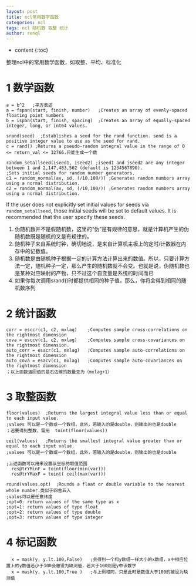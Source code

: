 ```yaml
---
layout: post
title: ncl常用数学函数
categories: ncl
tags: ncl 随机数 取整 统计
author: renql
---
```


* content
{:toc}

整理ncl中的常用数学函数，如取整、平均、标准化




# 1 数学函数
```
a = b^2   ;平方表述
a = fspan(start, finish, number)   ;Creates an array of evenly-spaced floating point numbers
b = ispan(start, finish, spacing)  ;Creates an array of equally-spaced integer, long, or int64 values.

srand(seed)  ;Establishes a seed for the rand function. send is a positive integer value to use as the seed for rand.
c = rand() ;Returns a pseudo-random integral value in the range of 0 <= return_val <= 32766.只能生成一个数

random_setallseed(iseed1, iseed2) ;iseed1 and iseed2 are any integer between 1 and 2,147,483,562 (default is 1234567890).
;Sets initial seeds for random number generators.
c1 = random_normal(av, sd, (/10,100/)) ;Generates random numbers array using a normal distribution.
c2 = random_normal(av, sd, (/10,100/)) ;Generates random numbers array using a normal distribution.
```    
If the user does not explicitly set initial values for seeds via `random_setallseed`, those initial seeds will be set to default values. It is recommended that the user specify these seeds.    

1. 伪随机数并不是假随机数，这里的“伪”是有规律的意思，就是计算机产生的伪随机数既是随机的又是有规律的。   
2. 随机种子来自系统时钟，确切地说，是来自计算机主板上的定时/计数器在内存中的记数值。   
3. 随机数是由随机种子根据一定的计算方法计算出来的数值。所以，只要计算方法一定，随机种子一定，那么产生的随机数就不会变。也就是说，伪随机数也是某种对应映射的产物，只不过这个自变量是系统的时间而已  
4. 如果你每次调用srand()时都提供相同的种子值，那么，你将会得到相同的随机数序列   

# 2 统计函数
```
corr = esccr(c1, c2, mxlag)    ;Computes sample cross-correlations on the rightmost dimension
cova = esccv(c1, c2, mxlag)    ;Computes sample cross-covariances on the rightmost dimension.
auto_corr = esacr(c1, mxlag)   ;Computes sample auto-correlations on the rightmost dimension
auto_cova = esacv(c1, mxlag)   ;Computes sample auto-covariances on the rightmost dimension
；以上函数返回值的最右边维的数量变为（mxlag+1）
```

# 3 取整函数
```
floor(values)  ;Returns the largest integral value less than or equal to each input value.
;values 可以是一个数或一个数组，此外，若输入的是double，则输出的也是double
；若要得到整数，需用  toint(floor(values))

ceil(values)   ;Returns the smallest integral value greater than or equal to each input value.
;values 可以是一个数或一个数组，此外，若输入的是double，则输出的也是double

;上述函数可以用来设置纵坐标的取值范围
  res@trYMinF = toint(floor(min(var)))
  res@trYMaxF = toint( ceil(max(var)))
  
round(values,opt)  ;Rounds a float or double variable to the nearest whole number.类似于四舍五入
;valus可以是任意纬度
;opt=0: return values of the same type as x
;opt=1: return values of type float
;opt=2: return values of type double
;opt=3: return values of type integer

```

# 4 标记函数
```
  x = mask(y, y.lt.100,False)   ;会得到一个和y数组一样大小的x数组，x中相应位置上的y数值若小于100会被设为缺测值，若大于100则是y中该数字
  x = mask(y, y.lt.100,True )   ;与上例相同，只是此时是数值大于100的被设为缺测值
```

